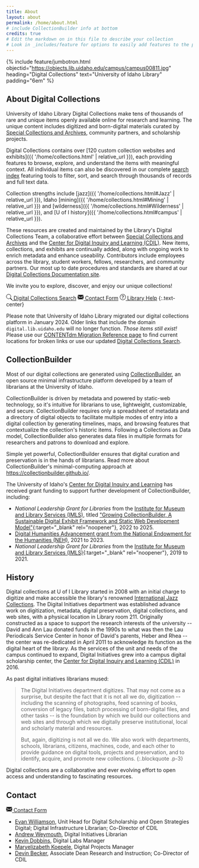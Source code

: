 ```yaml
---
title: About
layout: about
permalink: /home/about.html
# include CollectionBuilder info at bottom
credits: true
# Edit the markdown on in this file to describe your collection
# Look in _includes/feature for options to easily add features to the page
---
```


{% include feature/jumbotron.html objectid="https://objects.lib.uidaho.edu/campus/campus00811.jpg" heading="Digital Collections" text="University of Idaho Library" padding="6em" %} 

## About Digital Collections

University of Idaho Library Digital Collections make tens of thousands of rare and unique items openly available online for research and learning.
The unique content includes digitized and born-digital materials curated by [Special Collections and Archives](https://www.lib.uidaho.edu/special-collections/), community partners, and scholarship projects.

Digital Collections contains over [120 custom collection websites and exhibits]({{ '/home/collections.html' | relative_url }}), each providing features to browse, explore, and understand the items with meaningful context. 
All individual items can also be discovered in our complete [search index](https://digital.lib.uidaho.edu/search) featuring tools to filter, sort, and search through thousands of records and full text data.

Collection strengths include [jazz]({{ '/home/collections.html#Jazz' | relative_url }}), Idaho [mining]({{ '/home/collections.html#Mining' | relative_url }}) and [wilderness]({{ '/home/collections.html#Wilderness' | relative_url }}), and [U of I history]({{ '/home/collections.html#campus' | relative_url }}).

These resources are created and maintained by the Library's Digital Collections Team, a collaborative effort between [Special Collections and Archives](https://www.lib.uidaho.edu/special-collections/) and the [Center for Digital Inquiry and Learning (CDIL)](https://cdil.lib.uidaho.edu/).
New items, collections, and exhibits are continually added, along with ongoing work to enrich metadata and enhance useability.
Contributors include employees across the library, student workers, fellows, researchers, and community partners.
Our most up to date procedures and standards are shared at our [Digital Collections Documentation site](https://uidaholib.github.io/digital-collections-docs/).

We invite you to explore, discover, and enjoy our unique collections!

<a href="/search" class="btn btn-outline-primary m-3"><svg xmlns="http://www.w3.org/2000/svg" aria-hidden="true" width="16" height="16" fill="currentColor" class="bi icon-sprite" viewBox="0 0 16 16"><path d="M11.742 10.344a6.5 6.5 0 1 0-1.397 1.398h-.001q.044.06.098.115l3.85 3.85a1 1 0 0 0 1.415-1.414l-3.85-3.85a1 1 0 0 0-.115-.1zM12 6.5a5.5 5.5 0 1 1-11 0 5.5 5.5 0 0 1 11 0"/></svg> Digital Collections Search</a>
<a href="https://uidaho.co1.qualtrics.com/jfe/form/SV_eqZdsQyel8sKBAG?source_link=https://www.lib.uidaho.edu/digital/home/about.html" class="btn btn-outline-primary m-3"><svg xmlns="http://www.w3.org/2000/svg" aria-hidden="true" width="16" height="16" fill="currentColor" class="bi icon-sprite" viewBox="0 0 16 16"><path d="M.05 3.555A2 2 0 0 1 2 2h12a2 2 0 0 1 1.95 1.555L8 8.414zM0 4.697v7.104l5.803-3.558zM6.761 8.83l-6.57 4.027A2 2 0 0 0 2 14h12a2 2 0 0 0 1.808-1.144l-6.57-4.027L8 9.586zm3.436-.586L16 11.801V4.697z"/></svg> Contact Form</a>
<a href="https://lib.uidaho.edu/help/" class="btn btn-outline-primary m-3"><svg xmlns="http://www.w3.org/2000/svg" aria-hidden="true" width="16" height="16" fill="currentColor" class="bi icon-sprite" viewBox="0 0 16 16"><path d="M8 15A7 7 0 1 1 8 1a7 7 0 0 1 0 14m0 1A8 8 0 1 0 8 0a8 8 0 0 0 0 16"/><path d="M5.255 5.786a.237.237 0 0 0 .241.247h.825c.138 0 .248-.113.266-.25.09-.656.54-1.134 1.342-1.134.686 0 1.314.343 1.314 1.168 0 .635-.374.927-.965 1.371-.673.489-1.206 1.06-1.168 1.987l.003.217a.25.25 0 0 0 .25.246h.811a.25.25 0 0 0 .25-.25v-.105c0-.718.273-.927 1.01-1.486.609-.463 1.244-.977 1.244-2.056 0-1.511-1.276-2.241-2.673-2.241-1.267 0-2.655.59-2.75 2.286m1.557 5.763c0 .533.425.927 1.01.927.609 0 1.028-.394 1.028-.927 0-.552-.42-.94-1.029-.94-.584 0-1.009.388-1.009.94"/></svg> Library Help</a>
{:.text-center}

Please note that University of Idaho Library migrated our digital collections platform in January 2024. Older links that include the domain `digital.lib.uidaho.edu` will no longer function. *Those items still exist!* 
Please use our [CONTENTdm Migration Reference page](https://www.lib.uidaho.edu/digital/cdm-reference/) to find current locations for broken links or use our updated [Digital Collections Search](https://digital.lib.uidaho.edu/search).

## CollectionBuilder 

Most of our digital collections are generated using [CollectionBuilder](https://collectionbuilder.github.io), an open source minimal infrastructure platform developed by a team of librarians at the University of Idaho.

CollectionBuilder is driven by metadata and powered by static-web technology, so it's intuitive for librarians to use, lightweight, customizable, and secure. CollectionBuilder requires only a spreadsheet of metadata and a directory of digital objects to facilitate multiple modes of entry into a digital collection by generating timelines, maps, and browsing features that contextualize the collection's historic items. Following a Collections as Data model, CollectionBuilder also generates data files in multiple formats for researchers and patrons to download and explore.

Simple yet powerful, CollectionBuilder ensures that digital curation and preservation is in the hands of librarians. Read more about CollectionBuilder's minimal-computing approach at <https://collectionbuilder.github.io/>.

The University of Idaho's [Center for Digital Inquiry and Learning](https://cdil.lib.uidaho.edu/) has received grant funding to support further development of CollectionBuilder, including:

- *National Leadership Grant for Libraries* from the [Institute for Museum and Library Services (IMLS)](https://www.imls.gov/), titled ["Growing CollectionBuilder, A Sustainable Digital Exhibit Framework and Static Web Development Model"](https://www.imls.gov/grants/awarded/lg-252326-ols-22){:target="_blank" rel="noopener"}, 2022 to 2025.
- [Digital Humanities Advancement grant from the National Endowment for the Humanities (NEH)](https://securegrants.neh.gov/publicquery/main.aspx?f=1&gn=HAA-281018-21), 2021 to 2023.
- *National Leadership Grant for Libraries* from the [Institute for Museum and Library Services (IMLS)](https://www.imls.gov/grants/awarded/lg-34-19-0064-19){:target="_blank" rel="noopener"}, 2019 to 2021.

## History

Digital collections at U of I Library started in 2008 with an initial charge to digitize and make accessible the library's renowned [International Jazz Collections](https://www.ijc.uidaho.edu/). 
The Digital Initiatives department was established advance work on digitization, metadata, digital preservation, digital collections, and web sites, with a physical location in Library room 211.
Originally constructed as a space to support the research interests of the university -- David and Ann Lau donated funds in the 1990s to what was then the Lau Periodicals Service Center in honor of David's parents, Heber and Rhea -- the center was re-dedicated in April 2011 to acknowledge its function as the digital heart of the library.
As the services of the unit and needs of the campus continued to expand, Digital Initiatives grew into a campus digital scholarship center, the [Center for Digital Inquiry and Learning (CDIL)](https://cdil.lib.uidaho.edu) in 2016.

As past digital initiatives librarians mused:

> The Digital Initiatives department digitizes. That may not come as a surprise, but despite the fact that it is not all we do, digitization -- including the scanning of photographs, feed scanning of books, conversion of legacy files, batch processing of born-digital files, and other tasks -- is the foundation by which we build our collections and web sites and through which we digitally preserve institutional, local and scholarly material and resources.
> 
> But, again, digitizing is not all we do. We also work with departments, schools, librarians, citizens, machines, code, and each other to provide guidance on digital tools, projects and preservation, and to identify, acquire, and promote new collections.
{:.blockquote .p-3}

Digital collections are a collaborative and ever evolving effort to open access and understanding to fascinating resources.

## Contact

<a href="https://uidaho.co1.qualtrics.com/jfe/form/SV_eqZdsQyel8sKBAG?source_link=https://www.lib.uidaho.edu/digital/home/about.html" class="btn btn-outline-primary m-3"><svg xmlns="http://www.w3.org/2000/svg" aria-hidden="true" width="16" height="16" fill="currentColor" class="bi icon-sprite" viewBox="0 0 16 16"><path d="M.05 3.555A2 2 0 0 1 2 2h12a2 2 0 0 1 1.95 1.555L8 8.414zM0 4.697v7.104l5.803-3.558zM6.761 8.83l-6.57 4.027A2 2 0 0 0 2 14h12a2 2 0 0 0 1.808-1.144l-6.57-4.027L8 9.586zm3.436-.586L16 11.801V4.697z"/></svg> Contact Form</a>

- [Evan Williamson](https://www.lib.uidaho.edu/about/people/ewilliamson.html), Unit Head for Digital Scholarship and Open Strategies
Digital; Digital Infrastructure Librarian; Co-Director of CDIL
- [Andrew Weymouth](https://www.lib.uidaho.edu/about/people/aweymouth.html), Digital Initiatives Librarian
- [Kevin Dobbins](https://www.lib.uidaho.edu/about/people/kdobbins.html), Digital Labs Manager
- [Maryelizabeth Koepele](https://www.lib.uidaho.edu/about/people/mkoepele.html), Digital Projects Manager
- [Devin Becker](https://www.lib.uidaho.edu/about/people/dbecker.html), Associate Dean Research and Instruction; Co-Director of CDIL

